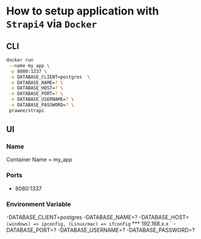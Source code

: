 # How to setup application with `Strapi4` via `Docker`

## CLI
```bash
docker run
 --name my_app \
 -p 8080:1337 \
 -e DATABASE_CLIENT=postgres  \
 -e DATABASE_NAME=? \
 -e DATABASE_HOST=? \
 -e DATABASE_PORT=? \
 -e DATABASE_USERNAME=? \
 -e DATABASE_PASSWORD=? \
 prawee/strapi
```
## UI
### Name
  Container Name = my_app
### Ports
  - 8080:1337
### Environment Variable
  -DATABASE_CLIENT=postgres
  -DATABASE_NAME=?
  -DATABASE_HOST= `(windows) => ipconfig, (Linux/mac) => ifconfig` *** 192.168.x.x
  `
  -DATABASE_PORT=?
  -DATABASE_USERNAME=?
  -DATABASE_PASSWORD=?
